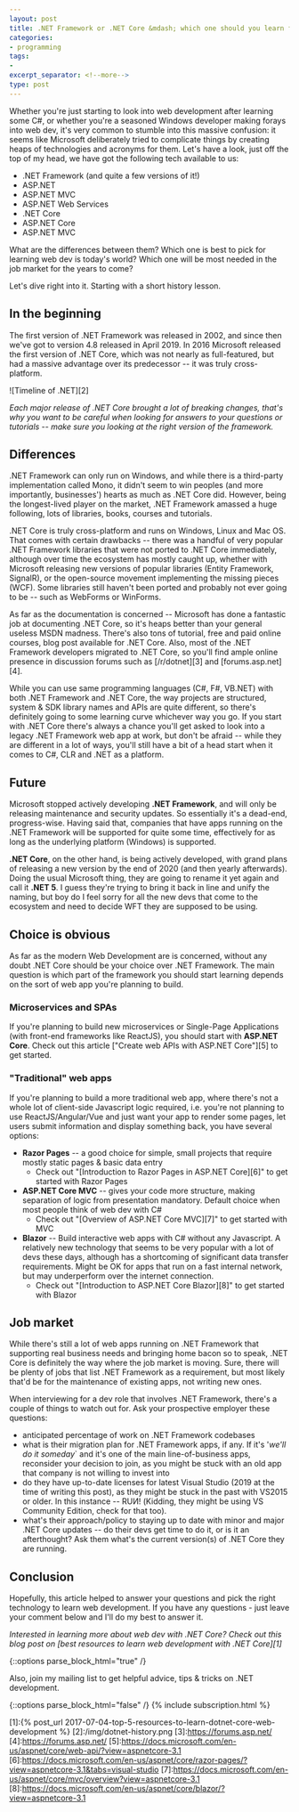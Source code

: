 ```yaml
---
layout: post
title: .NET Framework or .NET Core &mdash; which one should you learn for web development?
categories:
- programming
tags:
-
excerpt_separator: <!--more-->
type: post
---
```

Whether you're just starting to look into web development after learning some C#, or whether you're a
seasoned Windows developer making forays into web dev, it's very common to stumble into this massive
confusion: it seems like Microsoft deliberately tried to complicate things by creating heaps of
technologies and acronyms for them. Let's have a look, just off the top of my head, we have got the
following tech available to us:

<!--more-->

- .NET Framework (and quite a few versions of it!)
- ASP.NET
- ASP.NET MVC
- ASP.NET Web Services
- .NET Core
- ASP.NET Core
- ASP.NET MVC

What are the differences between them? Which one is best to pick for learning web dev is today's
world? Which one will be most needed in the job market for the years to come?

Let's dive right into it. Starting with a short history lesson.

## In the beginning
The first version of .NET Framework was released in 2002, and since then we've got to version 4.8
released in April 2019. In 2016 Microsoft released the first version of .NET Core, which was not
nearly as full-featured, but had a massive advantage over its predecessor -- it was truly
cross-platform.

![Timeline of .NET][2]

_Each major release of .NET Core brought a lot of breaking changes, that's why you want to be
careful when looking for answers to your questions or tutorials -- make sure you looking at the
right version of the framework._

## Differences
.NET Framework can only run on Windows, and while there is a third-party implementation called Mono,
it didn't seem to win peoples (and more importantly, businesses') hearts as much as .NET Core did.
However, being the longest-lived player on the market, .NET Framework amassed a huge following, lots
of libraries, books, courses and tutorials.

.NET Core is truly cross-platform and runs on Windows, Linux and Mac OS. That comes with certain
drawbacks -- there was a handful of very popular .NET Framework libraries that were not ported to
.NET Core immediately, although over time the ecosystem has mostly caught up, whether with
Microsoft releasing new versions of popular libraries (Entity Framework, SignalR), or the
open-source movement implementing the missing pieces (WCF). Some libraries still haven't been
ported and probably not ever going to be -- such as WebForms or WinForms.

As far as the documentation is concerned -- Microsoft has done a fantastic job at documenting .NET
Core, so it's heaps better than your general useless MSDN madness. There's also tons of tutorial,
free and paid online courses, blog post available for .NET Core.  Also, most of the .NET Framework
developers migrated to .NET Core, so you'll find ample online presence in discussion forums such as
[/r/dotnet][3] and [forums.asp.net][4].

While you can use same programming languages (C#, F#, VB.NET) with both .NET Framework and .NET
Core, the way projects are structured, system & SDK library names and APIs are quite different, so
there's definitely going to some learning curve whichever way you go. If you start with .NET
Core there's always a chance you'll get asked to look into a legacy .NET Framework web app at work,
but don't be afraid -- while they are different in a lot of ways, you'll still have a bit of a head
start when it comes to C#, CLR and .NET as a platform.

## Future
Microsoft stopped actively developing __.NET Framework__, and will only be releasing maintenance and
security updates. So essentially it's a dead-end, progress-wise. Having said that, companies
that have apps running on the .NET Framework will be supported for quite some time, effectively for
as long as the underlying platform (Windows) is supported.

__.NET Core__, on the other hand, is being actively developed, with grand plans of releasing a new
version by the end of 2020 (and then yearly afterwards). Doing the usual Microsoft thing, they are
going to rename it yet again and call it __.NET 5__. I guess they're trying to bring it back in line
and unify the naming, but boy do I feel sorry for all the new devs that come to the ecosystem and
need to decide WFT they are supposed to be using.

## Choice is obvious
As far as the modern Web Development are is concerned, without any doubt .NET Core should be your
choice over .NET Framework. The main question is which part of the framework you should start
learning depends on the sort of web app you're planning to build.

### Microservices and SPAs
If you're planning to build new microservices or Single-Page Applications (with front-end frameworks
like ReactJS), you should start with __ASP.NET Core__. Check out this article ["Create web APIs with
ASP.NET Core"][5] to get started.

### "Traditional" web apps
If you're planning to build a more traditional web app, where there's not a whole lot of client-side
Javascript logic required, i.e. you're not planning to use ReactJS/Angular/Vue and just want your
app to render some pages, let users submit information and display something back, you have several
options:

- __Razor Pages__ -- a good choice for simple, small projects that require mostly static pages &
  basic data entry
  - Check out "[Introduction to Razor Pages in ASP.NET Core][6]" to get started with Razor Pages
- __ASP.NET Core MVC__ -- gives your code more structure, making separation of logic from
  presentation mandatory. Default choice when most people think of web dev with C#
  - Check out "[Overview of ASP.NET Core MVC][7]" to get started with MVC
- __Blazor__ -- Build interactive web apps with C# without any Javascript. A relatively new technology
  that seems to be very popular with a lot of devs these days, although has a shortcoming of
  significant data transfer requirements. Might be OK for apps that run on a fast internal network,
  but may underperform over the internet connection.
  - Check out "[Introduction to ASP.NET Core Blazor][8]" to get started with Blazor

## Job market
While there's still a lot of web apps running on .NET Framework that supporting real business needs
and bringing home bacon so to speak, .NET Core is definitely the way where the job market is
moving. Sure, there will be plenty of jobs that list .NET Framework as a requirement, but most
likely that'd be for the maintenance of existing apps, not writing new ones.

When interviewing for a dev role that involves .NET Framework, there's a couple of things to watch
out for. Ask your prospective employer these questions:

- anticipated percentage of work on .NET Framework codebases
- what is their migration plan for .NET Framework apps, if any. If it's '_we'll do it someday_` and
  it's one of the main line-of-business apps, reconsider your decision to join, as you might be
  stuck with an old app that company is not willing to invest into
- do they have up-to-date licenses for latest Visual Studio (2019 at the time of writing this post),
  as they might be stuck in the past with VS2015 or older. In this instance -- RUИ! (Kidding, they
  might be using VS Community Edition, check for that too).
- what's their approach/policy to staying up to date with minor and major .NET Core updates -- do
  their devs get time to do it, or is it an afterthought? Ask them what's the current version(s) of
  .NET Core they are running.


## Conclusion
Hopefully, this article helped to answer your questions and pick the right technology to learn web
development. If you have any questions - just leave your comment below and I'll do my best to answer
it.

_Interested in learning more about web dev with .NET Core? Check out this blog post on [best
resources to learn web development with .NET Core][1]_

{::options parse_block_html="true" /}
<div id="ctaCopy">
Also, join my mailing list to get helpful advice, tips & tricks on .NET development.
</div>

{::options parse_block_html="false" /}
{% include subscription.html %}

[1]:{% post_url 2017-07-04-top-5-resources-to-learn-dotnet-core-web-development %}
[2]:/img/dotnet-history.png
[3]:https://forums.asp.net/
[4]:https://forums.asp.net/
[5]:https://docs.microsoft.com/en-us/aspnet/core/web-api/?view=aspnetcore-3.1
[6]:https://docs.microsoft.com/en-us/aspnet/core/razor-pages/?view=aspnetcore-3.1&tabs=visual-studio
[7]:https://docs.microsoft.com/en-us/aspnet/core/mvc/overview?view=aspnetcore-3.1
[8]:https://docs.microsoft.com/en-us/aspnet/core/blazor/?view=aspnetcore-3.1
